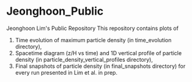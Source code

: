 # Jeonghoon_Public
Jeonghoon Lim's Public Repository
This repository contains plots of
1. Time evolution of maximum particle density (in time_evolution directory),
2. Spacetime diagram (z/H vs time) and 1D vertical profile of particle density (in particle_density_vertical_profiles directory),
3. Final snapshots of particle density (in final_snapshots directory) 
for every run presented in Lim et al. in prep.
